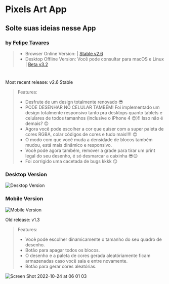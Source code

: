 # Pixels Art App
## Solte suas ideias nesse App
### by [Felipe Tavares](https://www.linkedin.com/in/xfelipetavares/)

> - Browser Online Version: | [Stable v2.6](https://xfelipetavares.github.io/pixels-art/)
> - Desktop Offline Version: Você pode consultar para macOS e Linux | [Beta v3.2](https://github.com/xfelipetavares/pixels-art/releases)

#
Most recent release: v2.6 Stable
> Features:
> - Desfrute de um design totalmente renovado 😎
> - PODE DESENHAR NO CELULAR TAMBÉM! Foi implementado um design totalmente responsivo tanto pra desktops quanto tablets e celulares de todos tamanhos (inclusive o iPhone 4 😌)!! Isso não é demais? 😍
>  - Agora você pode escolher a cor que quiser com a super paleta de cores RGBA, colar códigos de cores e tudo mais!!!! 😍
>  - O modo com que você muda a densidade de blocos também mudou, está mais dinâmico e responsivo.
>  - Você pode agora também, remover a grade para tirar um print legal do seu desenho, é só desmarcar a caixinha 😎😉
>  - Foi corrigido uma cacetada de bugs kkkk 😏

### Desktop Version
![Desktop Version](https://user-images.githubusercontent.com/33338074/198673677-1ba9e2ed-e15f-42ec-868a-6ed37783ec2e.png)
### Mobile Version
![Mobile Version](https://user-images.githubusercontent.com/33338074/198680023-3bcc40e6-9e96-4ed9-bd46-c74988089a81.png)





Old release: v1.3
> Features:
> - Você pode escolher dinamicamente o tamanho do seu quadro de desenho.
> - Botão para apagar todos os blocos.
> - O desenho e a paleta de cores gerada aleatóriamente ficam armazenadas caso você saia e entre novamente.
> - Botão para gerar cores aleatórias.

![Screen Shot 2022-10-24 at 06 01 03](https://user-images.githubusercontent.com/33338074/197489561-89e605b9-1181-415b-a401-47f64896f2c0.png)


